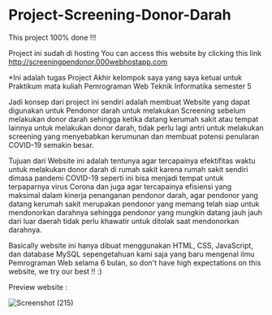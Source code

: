 # Project-Screening-Donor-Darah

This project 100% done !!!

Project ini sudah di hosting
You can access this website by clicking this link http://screeningpendonor.000webhostapp.com

*Ini adalah tugas Project Akhir kelompok saya yang saya ketuai untuk Praktikum mata kuliah Pemrograman Web Teknik Informatika semester 5

   Jadi konsep dari project ini sendiri adalah membuat Website yang dapat digunakan untuk Pendonor darah untuk melakukan Screening sebelum melakukan donor darah sehingga ketika datang kerumah sakit atau tempat lainnya untuk melakukan donor darah, tidak perlu lagi antri untuk melakukan screening yang menyebabkan kerumunan dan membuat potensi penularan COVID-19 semakin besar.

   Tujuan dari Website ini adalah tentunya agar tercapainya efektifitas waktu untuk melakukan donor darah di rumah sakit karena rumah sakit sendiri dimasa pandemi COVID-19 seperti ini bisa menjadi tempat untuk terpaparnya virus Corona dan juga agar tercapainya efisiensi yang maksimal dalam kinerja penanganan pendonor darah, agar pendonor yang datang kerumah sakit merupakan pendonor yang memang telah siap untuk mendonorkan darahnya sehingga pendonor yang mungkin datang jauh jauh dari luar daerah tidak perlu khawatir untuk ditolak saat mendonorkan darahnya.

Basically website ini hanya dibuat menggunakan HTML, CSS, JavaScript, dan database MySQL sepengetahuan kami saja yang baru mengenal ilmu Pemrograman Web selama 6 bulan, so don't have high expectations on this website, we try our best !! :) 

Preview website : 

![Screenshot (215)](https://user-images.githubusercontent.com/90816980/145662584-8dd41122-3da9-40c2-ab1b-3d163ab22b2b.png)
